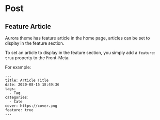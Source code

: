 # Post

## Feature Article

Aurora theme has feature article in the home page, articles can be set to display in the feature section.

To set an article to display in the feature section, you simply add a `feature: true` property to the Front-Meta.

For example:

```markdown:no-line-numbers{9}
---
title: Article Title
date: 2020-08-15 18:49:36
tags:
  - Tag
categories:
  - Cate
cover: https://cover.png
feature: true
---
```
